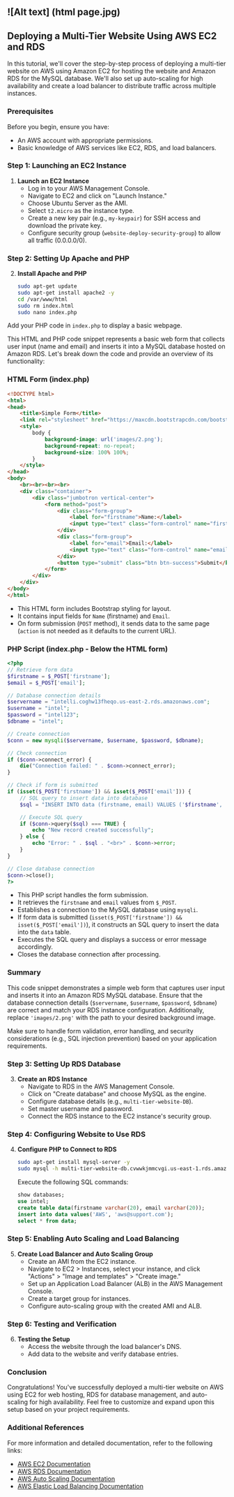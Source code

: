 ![Alt text] (html page.jpg)
---
## Deploying a Multi-Tier Website Using AWS EC2 and RDS

In this tutorial, we'll cover the step-by-step process of deploying a multi-tier website on AWS using Amazon EC2 for hosting the website and Amazon RDS for the MySQL database. We'll also set up auto-scaling for high availability and create a load balancer to distribute traffic across multiple instances.

### Prerequisites

Before you begin, ensure you have:

- An AWS account with appropriate permissions.
- Basic knowledge of AWS services like EC2, RDS, and load balancers.

### Step 1: Launching an EC2 Instance

1. **Launch an EC2 Instance**
   - Log in to your AWS Management Console.
   - Navigate to EC2 and click on "Launch Instance."
   - Choose Ubuntu Server as the AMI.
   - Select `t2.micro` as the instance type.
   - Create a new key pair (e.g., `my-keypair`) for SSH access and download the private key.
   - Configure security group (`website-deploy-security-group`) to allow all traffic (0.0.0.0/0).

### Step 2: Setting Up Apache and PHP

2. **Install Apache and PHP**
   ```bash
   sudo apt-get update
   sudo apt-get install apache2 -y
   cd /var/www/html
   sudo rm index.html
   sudo nano index.php
   ```
Add your PHP code in `index.php` to display a basic webpage.

This HTML and PHP code snippet represents a basic web form that collects user input (name and email) and inserts it into a MySQL database hosted on Amazon RDS. Let's break down the code and provide an overview of its functionality:

### HTML Form (index.php)

```html
<!DOCTYPE html>
<html>
<head>
    <title>Simple Form</title>
    <link rel="stylesheet" href="https://maxcdn.bootstrapcdn.com/bootstrap/3.3.7/css/bootstrap.min.css">
    <style>
        body {
            background-image: url('images/2.png');
            background-repeat: no-repeat;
            background-size: 100% 100%;
        }
    </style>
</head>
<body>
    <br><br><br><br>
    <div class="container">
        <div class="jumbotron vertical-center">
            <form method="post">
                <div class="form-group">
                    <label for="firstname">Name:</label>
                    <input type="text" class="form-control" name="firstname">
                </div>
                <div class="form-group">
                    <label for="email">Email:</label>
                    <input type="text" class="form-control" name="email">
                </div>
                <button type="submit" class="btn btn-success">Submit</button>
            </form>
        </div>
    </div>
</body>
</html>
```

- This HTML form includes Bootstrap styling for layout.
- It contains input fields for `Name` (firstname) and `Email`.
- On form submission (`POST` method), it sends data to the same page (`action` is not needed as it defaults to the current URL).

### PHP Script (index.php - Below the HTML form)

```php
<?php
// Retrieve form data
$firstname = $_POST['firstname'];
$email = $_POST['email'];

// Database connection details
$servername = "intelli.coghw13fheqo.us-east-2.rds.amazonaws.com";
$username = "intel";
$password = "intel123";
$dbname = "intel";

// Create connection
$conn = new mysqli($servername, $username, $password, $dbname);

// Check connection
if ($conn->connect_error) {
    die("Connection failed: " . $conn->connect_error);
}

// Check if form is submitted
if (isset($_POST['firstname']) && isset($_POST['email'])) {
    // SQL query to insert data into database
    $sql = "INSERT INTO data (firstname, email) VALUES ('$firstname', '$email')";

    // Execute SQL query
    if ($conn->query($sql) === TRUE) {
        echo "New record created successfully";
    } else {
        echo "Error: " . $sql . "<br>" . $conn->error;
    }
}

// Close database connection
$conn->close();
?>
```

- This PHP script handles the form submission.
- It retrieves the `firstname` and `email` values from `$_POST`.
- Establishes a connection to the MySQL database using `mysqli`.
- If form data is submitted (`isset($_POST['firstname']) && isset($_POST['email'])`), it constructs an SQL query to insert the data into the `data` table.
- Executes the SQL query and displays a success or error message accordingly.
- Closes the database connection after processing.

### Summary

This code snippet demonstrates a simple web form that captures user input and inserts it into an Amazon RDS MySQL database. Ensure that the database connection details (`$servername`, `$username`, `$password`, `$dbname`) are correct and match your RDS instance configuration. Additionally, replace `'images/2.png'` with the path to your desired background image.

Make sure to handle form validation, error handling, and security considerations (e.g., SQL injection prevention) based on your application requirements.

### Step 3: Setting Up RDS Database

3. **Create an RDS Instance**
   - Navigate to RDS in the AWS Management Console.
   - Click on "Create database" and choose MySQL as the engine.
   - Configure database details (e.g., `multi-tier-website-DB`).
   - Set master username and password.
   - Connect the RDS instance to the EC2 instance's security group.

### Step 4: Configuring Website to Use RDS

4. **Configure PHP to Connect to RDS**
   ```bash
   sudo apt-get install mysql-server -y
   sudo mysql -h multi-tier-website-db.cvwwkjmmcvgi.us-east-1.rds.amazonaws.com -u admin -padmin123
   ```
   Execute the following SQL commands:
   ```sql
   show databases;
   use intel;
   create table data(firstname varchar(20), email varchar(20));
   insert into data values('AWS', 'aws@support.com');
   select * from data;
   ```

### Step 5: Enabling Auto Scaling and Load Balancing

5. **Create Load Balancer and Auto Scaling Group**
   - Create an AMI from the EC2 instance.
   - Navigate to EC2 > Instances, select your instance, and click "Actions" > "Image and templates" > "Create image."
   - Set up an Application Load Balancer (ALB) in the AWS Management Console.
   - Create a target group for instances.
   - Configure auto-scaling group with the created AMI and ALB.

### Step 6: Testing and Verification

6. **Testing the Setup**
   - Access the website through the load balancer's DNS.
   - Add data to the website and verify database entries.

### Conclusion

Congratulations! You've successfully deployed a multi-tier website on AWS using EC2 for web hosting, RDS for database management, and auto-scaling for high availability. Feel free to customize and expand upon this setup based on your project requirements.

### Additional References

For more information and detailed documentation, refer to the following links:

- [AWS EC2 Documentation](https://docs.aws.amazon.com/ec2/)
- [AWS RDS Documentation](https://docs.aws.amazon.com/rds/)
- [AWS Auto Scaling Documentation](https://docs.aws.amazon.com/autoscaling/)
- [AWS Elastic Load Balancing Documentation](https://docs.aws.amazon.com/elasticloadbalancing/)


